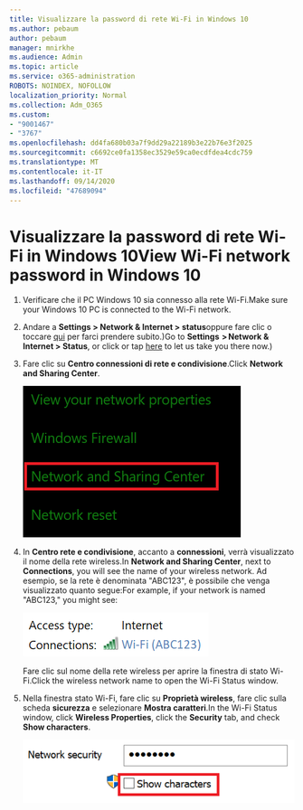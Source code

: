 ```yaml
---
title: Visualizzare la password di rete Wi-Fi in Windows 10
ms.author: pebaum
author: pebaum
manager: mnirkhe
ms.audience: Admin
ms.topic: article
ms.service: o365-administration
ROBOTS: NOINDEX, NOFOLLOW
localization_priority: Normal
ms.collection: Adm_O365
ms.custom:
- "9001467"
- "3767"
ms.openlocfilehash: dd4fa680b03a7f9dd29a22189b3e22b76e3f2025
ms.sourcegitcommit: c6692ce0fa1358ec3529e59ca0ecdfdea4cdc759
ms.translationtype: MT
ms.contentlocale: it-IT
ms.lasthandoff: 09/14/2020
ms.locfileid: "47689094"
---
```

# <a name="view-wi-fi-network-password-in-windows-10"></a><span data-ttu-id="57711-102">Visualizzare la password di rete Wi-Fi in Windows 10</span><span class="sxs-lookup"><span data-stu-id="57711-102">View Wi-Fi network password in Windows 10</span></span>

1. <span data-ttu-id="57711-103">Verificare che il PC Windows 10 sia connesso alla rete Wi-Fi.</span><span class="sxs-lookup"><span data-stu-id="57711-103">Make sure your Windows 10 PC is connected to the Wi-Fi network.</span></span>

2. <span data-ttu-id="57711-104">Andare a **Settings > Network & Internet > status**oppure fare clic o toccare [qui](ms-settings:network?activationSource=GetHelp) per farci prendere subito.)</span><span class="sxs-lookup"><span data-stu-id="57711-104">Go to **Settings  > Network & Internet  > Status**, or click or tap [here](ms-settings:network?activationSource=GetHelp) to let us take you there now.)</span></span>

3. <span data-ttu-id="57711-105">Fare clic su **Centro connessioni di rete e condivisione**.</span><span class="sxs-lookup"><span data-stu-id="57711-105">Click **Network and Sharing Center**.</span></span>

    ![Centro rete e condivisione.](media/network-sharing-center.png)

4. <span data-ttu-id="57711-107">In **Centro rete e condivisione**, accanto a **connessioni**, verrà visualizzato il nome della rete wireless.</span><span class="sxs-lookup"><span data-stu-id="57711-107">In **Network and Sharing Center**, next to **Connections**, you will see the name of your wireless network.</span></span> <span data-ttu-id="57711-108">Ad esempio, se la rete è denominata "ABC123", è possibile che venga visualizzato quanto segue:</span><span class="sxs-lookup"><span data-stu-id="57711-108">For example, if your network is named "ABC123," you might see:</span></span>

    ![Connessioni di rete.](media/network-connections.png)

    <span data-ttu-id="57711-110">Fare clic sul nome della rete wireless per aprire la finestra di stato Wi-Fi.</span><span class="sxs-lookup"><span data-stu-id="57711-110">Click the wireless network name to open the Wi-Fi Status window.</span></span> 

5. <span data-ttu-id="57711-111">Nella finestra stato Wi-Fi, fare clic su **Proprietà wireless**, fare clic sulla scheda **sicurezza** e selezionare **Mostra caratteri**.</span><span class="sxs-lookup"><span data-stu-id="57711-111">In the Wi-Fi Status window, click **Wireless Properties**, click the **Security** tab, and check **Show characters**.</span></span>

    ![Mostra caratteri password Wi-Fi.](media/show-password-characters.png)

